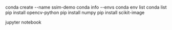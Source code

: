 conda create --name ssim-demo
conda info --envs
conda env list
conda list
pip install opencv-python
pip install numpy
pip install scikit-image

jupyter notebook

